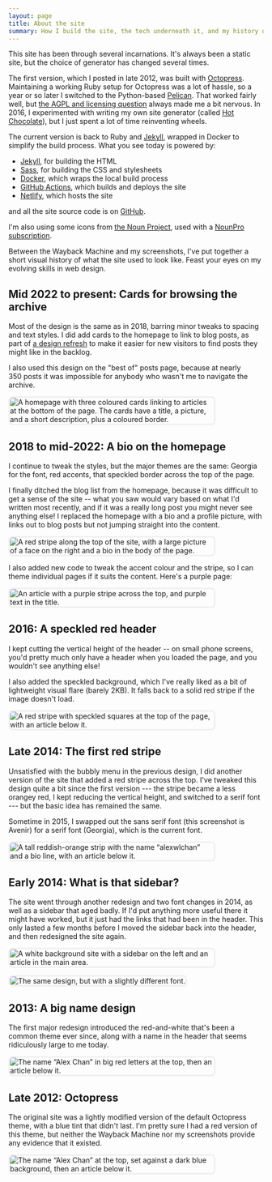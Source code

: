 ```yaml
---
layout: page
title: About the site
summary: How I build the site, the tech underneath it, and my history of questionable design decisions.
---
```


This site has been through several incarnations.
It's always been a static site, but the choice of generator has changed several times.

The first version, which I posted in late 2012, was built with [Octopress][octopress].
Maintaining a working Ruby setup for Octopress was a lot of hassle, so a year or so later I switched to the Python-based [Pelican][pelican].
That worked fairly well, but [the AGPL and licensing question][agpl] always made me a bit nervous.
In 2016, I experimented with writing my own site generator (called [Hot Chocolate][cocoa]), but I just spent a lot of time reinventing wheels.

[octopress]: http://octopress.org/
[pelican]: https://blog.getpelican.com/
[agpl]: https://github.com/getpelican/pelican/issues/1397
[cocoa]: https://pypi.org/project/hotchocolate/

The current version is back to Ruby and [Jekyll][jekyll], wrapped in Docker to simplify the build process.
What you see today is powered by:

*   [Jekyll][jekyll], for building the HTML
*   [Sass][sass], for building the CSS and stylesheets
*   [Docker][docker], which wraps the local build process
*   [GitHub Actions][github_actions], which builds and deploys the site
*   [Netlify], which hosts the site

and all the site source code is on [GitHub][github].

I'm also using some icons from [the Noun Project][noun], used with a [NounPro subscription][subscriptions].

Between the Wayback Machine and my screenshots, I've put together a short visual history of what the site used to look like.
Feast your eyes on my evolving skills in web design.

[jekyll]: https://jekyllrb.com/
[sass]: https://sass-lang.com/
[docker]: https://www.docker.com/
[github_actions]: https://github.com/features/actions
[github]: https://github.com/alexwlchan/alexwlchan.net/
[Netlify]: https://www.netlify.com
[noun]: https://thenounproject.com
[subscriptions]: https://thenounproject.com/pricing/

<style>
  img {
    border: 3px solid #f0f0f0;
    border-radius: 8px;
    max-width: 80%;
  }
</style>

## Mid 2022 to present: Cards for browsing the archive

Most of the design is the same as in 2018, barring minor tweaks to spacing and text styles.
I did add cards to the homepage to link to blog posts, as part of [a design refresh](/2022/06/new-archive/) to make it easier for new visitors to find posts they might like in the backlog.

I also used this design on the "best of" posts page, because at nearly 350&nbsp;posts it was impossible for anybody who wasn't me to navigate the archive.

![A homepage with three coloured cards linking to articles at the bottom of the page. The cards have a title, a picture, and a short description, plus a coloured border.](/images/site_cards_on_the_homepage.png)

## 2018 to mid-2022: A bio on the homepage

I continue to tweak the styles, but the major themes are the same: Georgia for the font, red accents, that speckled border across the top of the page.

I finally ditched the blog list from the homepage, because it was difficult to get a sense of the site -- what you saw would vary based on what I'd written most recently, and if it was a really long post you might never see anything else!
I replaced the homepage with a bio and a profile picture, with links out to blog posts but not jumping straight into the content.

![A red stripe along the top of the site, with a large picture of a face on the right and a bio in the body of the page.](/images/site_bio_homepage.png)

I also added new code to tweak the accent colour and the stripe, so I can theme individual pages if it suits the content.
Here's a purple page:

![An article with a purple stripe across the top, and purple text in the title.](/images/site_purplestripe.png)

## 2016: A speckled red header

I kept cutting the vertical height of the header -- on small phone screens, you'd pretty much only have a header when you loaded the page, and you wouldn't see anything else!

I also added the speckled background, which I've really liked as a bit of lightweight visual flare (barely 2KB).
It falls back to a solid red stripe if the image doesn't load.

![A red stripe with speckled squares at the top of the page, with an article below it.](/images/site_bloglist.png)

## Late 2014: The first red stripe

Unsatisfied with the bubbly menu in the previous design, I did another version of the site that added a red stripe across the top.
I've tweaked this design quite a bit since the first version --- the stripe became a less orangey red, I kept reducing the vertical height, and switched to a serif font --- but the basic idea has remained the same.

Sometime in 2015, I swapped out the sans serif font (this screenshot is Avenir) for a serif font (Georgia), which is the current font.

![A tall reddish-orange strip with the name “alexwlchan” and a bio line, with an article below it.](/images/site_redstripe.png)

## Early 2014: What is that sidebar?

The site went through another redesign and two font changes in 2014, as well as a sidebar that aged badly.
If I'd put anything more useful there it might have worked, but it just had the links that had been in the header.
This only lasted a few months before I moved the sidebar back into the header, and then redesigned the site again.

![A white background site with a sidebar on the left and an article in the main area.](/images/site_redwhite2a.png)

![The same design, but with a slightly different font.](/images/site_redwhite2b.png)

## 2013: A big name design

The first major redesign introduced the red-and-white that's been a common theme ever since, along with a name in the header that seems ridiculously large to me today.

![The name “Alex Chan” in big red letters at the top, then an article below it.](/images/site_redwhite1.png)

## Late 2012: Octopress

The original site was a lightly modified version of the default Octopress theme, with a blue tint that didn't last.
I'm pretty sure I had a red version of this theme, but neither the Wayback Machine nor my screenshots provide any evidence that it existed.

![The name “Alex Chan” at the top, set against a dark blue background, then an article below it.](/images/site_octopress.png)

[heroku]: https://www.heroku.com/
[ghp]: https://pages.github.com/
